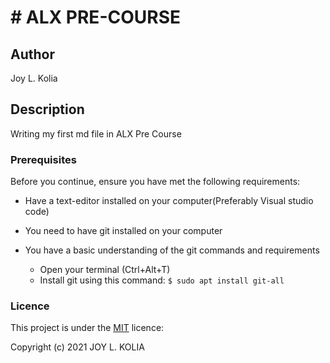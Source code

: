 # # ALX PRE-COURSE

## Author
Joy L. Kolia

## Description
Writing my first md file in ALX Pre Course

### Prerequisites

Before you continue, ensure you have met the following requirements:

* Have a text-editor installed on your computer(Preferably Visual studio code)
* You need to have git installed on your computer
* You have a basic understanding of the git commands and requirements
    
   -  Open your terminal (Ctrl+Alt+T)
   -  Install git using this command:
        `$ sudo apt install git-all`

### Licence
This project is under the  [MIT](LICENSE) licence:<br>

Copyright (c) 2021 JOY L. KOLIA

